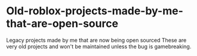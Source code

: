 # Old-roblox-projects-made-by-me-that-are-open-source
Legacy projects made by me that are now being open sourced
These are very old projects and won't be maintained unless the bug is gamebreaking.

